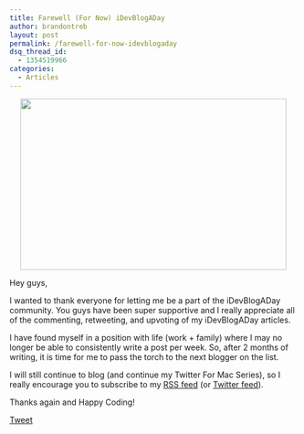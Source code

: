```yaml
---
title: Farewell (For Now) iDevBlogADay
author: brandontreb
layout: post
permalink: /farewell-for-now-idevblogaday
dsq_thread_id:
  - 1354519966
categories:
  - Articles
---
```

<p style="text-align: center;">
  <a href="http://brandontreb.com/wp-content/uploads/2011/01/44696226_farewell_ap466.jpeg"><img class="alignnone size-full wp-image-1407" title="_44696226_farewell_ap466" src="http://brandontreb.com/wp-content/uploads/2011/01/44696226_farewell_ap466.jpeg" alt="" width="466" height="300" /></a>
</p>

Hey guys,

I wanted to thank everyone for letting me be a part of the iDevBlogADay community. You guys have been super supportive and I really appreciate all of the commenting, retweeting, and upvoting of my iDevBlogADay articles.

I have found myself in a position with life (work + family) where I may no longer be able to consistently write a post per week. So, after 2 months of writing, it is time for me to pass the torch to the next blogger on the list.

I will still continue to blog (and continue my Twitter For Mac Series), so I really encourage you to subscribe to my [RSS feed][1] (or [Twitter feed][2]).

Thanks again and Happy Coding!

<div style="">
  <a href="http://twitter.com/share" class="twitter-share-button" data-count="horizontal" data-text="Farewell (For Now) iDevBlogADay" data-url="http://brandontreb.com/farewell-for-now-idevblogaday"  data-via="brandontreb" data-related="brandontreb:">Tweet</a>
</div>

 [1]: http://feeds2.feedburner.com/brandontreb
 [2]: http://twitter.com/brandontreb